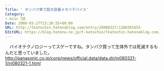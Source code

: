 ```yaml
---
Title: ' タンパク質で超大容量メモリデバイス'
Category:
- misc（技
Date: 2008-03-27T13:20:55+09:00
URL: http://tkatochin.hatenablog.com/entry/20080327/1206591655
EditURL: https://blog.hatena.ne.jp/t-katochin/tkatochin.hatenablog.com/atom/entry/6653586347154754899
---
```


　バイオテクノロジーってスゲーですね。タンパク質って生体外では死滅するもんだと思っていました。
　http://panasonic.co.jp/corp/news/official.data/data.dir/jn080321-1/jn080321-1.html
